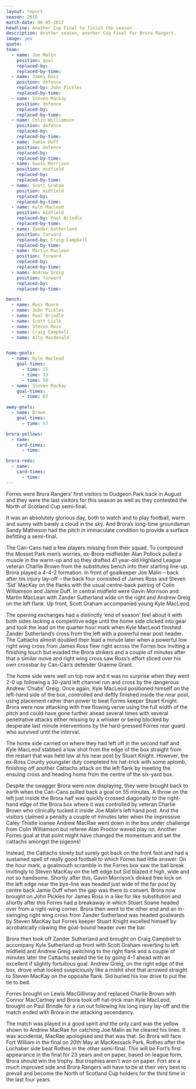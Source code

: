 ```yaml
---
layout: report
season: 2016
match-date: 06-05-2017
headline: Another Cup Final to finish the season
description: Another season, another Cup Final for Brora Rangers.
image: yes
quote:
team:
  - name: Joe Malin
    position: goal
    replaced-by:
    replaced-by-time:
  - name: James Ross
    position: defence
    replaced-by: John Pickles
    replaced-by-time:
  - name: Steven Mackay
    position: defence
    replaced-by:
    replaced-by-time:
  - name: Colin Williamson
    position: defence
    replaced-by:
    replaced-by-time:
  - name: Jamie Duff
    position: defence
    replaced-by:
    replaced-by-time:
  - name: Gavin Morrison
    position: midfield
    replaced-by:
    replaced-by-time:
  - name: Scott Graham
    position: midfield
    replaced-by:
    replaced-by-time:
  - name: Kyle Macleod
    position: midfield
    replaced-by: Paul Brindle
    replaced-by-time:
  - name: Zander Sutherland
    position: forward
    replaced-by: Craig Campbell
    replaced-by-time:
  - name: Martin Maclean
    position: forward
    replaced-by:
    replaced-by-time:
  - name: Andrew Greig
    position: forward
    replaced-by:
    replaced-by-time:

bench:
  - name: Ross Munro
  - name: John Pickles
  - name: Paul Brindle
  - name: Scott Lisle
  - name: Steven Ross
  - name: Craig Campbell
  - name: Ally Macdonald


home-goals:
  - name: Kyle Macleod
    goal-times:
      - time: 15
      - time: 33
      - time: 50
  - name: Steven Mackay
    goal-times:
      - time: 67

away-goals:
  - name: Brown
    goal-times:
      - time: 57

brora-yellows:
  - name:
    card-times:
      - time:

brora-reds:
  - name:
    card-times:
      - time:
---
```

Forres were Brora Rangers’ first visitors to Dudgeon Park back in August and they were the last visitors for this season as well as they contested the North of Scotland Cup semi-final.

It was an absolutely glorious day, both to watch and to play football, warm and sunny with barely a cloud in the sky. And Brora’s long-time groundsman Sandy Matheson had the pitch in immaculate condition to provide a surface befitting a semi-final.

The Can-Cans had a few players missing from their squad. To compound the Mosset Park men’s worries, ex-Brora midfielder Alan Pollock pulled a muscle in the warm-up and so they drafted 41 year-old Highland League veteran Charlie Brown from the substitutes bench into their starting line-up.
Brora played a 4-4-2 formation. In front of goalkeeper Joe Malin – back after his injury lay-off – the back four consisted of James Ross and Steven ‘Sid’ MacKay on the flanks with the usual centre-back pairing of Colin Williamson and Jamie Duff. In central midfield were Gavin Morrison and Martin MacLean with Zander Sutherland wide on the right and Andrew Greig on the left flank. Up front, Scott Graham accompanied young Kyle MacLeod.

The opening exchanges had a distinctly ‘end of season’ feel about it with both sides lacking a competitive edge until the home side clicked into gear and took the lead on the quarter hour mark when Kyle MacLeod finished Zander Sutherland’s cross from the left with a powerful near post header. The Cattachs almost doubled their lead a minute later when a powerful low right wing cross from James Ross flew right across the Forres box inviting a finishing touch but evaded the Brora strikers and a couple of minutes after that a similar move and right wing cross saw Ross’s effort sliced over his own crossbar by Can-Can’s defender Graeme Grant.

The home side were well on top now and it was no surprise when they went 2-0 up following a 30-yard left channel run and cross by the dangerous Andrew ‘Chubs’ Greig. Once again, Kyle MacLeod positioned himself on the left-hand side of the box, controlled and deftly finished inside the near post, using placement rather than power to beat Forres keeper Stuart Knight.
Brora were now attacking with free flowing verve using the full width of the pitch and could have gone further ahead several times with several penetrative attacks either missing by a whisker or being blocked by desperate last minute interventions by the hard-pressed Forres rear guard who survived until the interval.

The home side carried on where they had left off in the second half and Kyle MacLeod stabbed a low shot from the edge of the box straight from the restart that was held low at his near post by Stuart Knight. However, the ex-Ross County youngster duly completed his hat-trick with some aplomb, finishing off another Cattachs attack on the left flank by meeting the ensuing cross and heading home from the centre of the six-yard box.

Despite the swagger Brora were now displaying, they were brought back to earth when the Can-Cans pulled back a goal on 55 minutes. A throw on the left just inside the Brora half was quickly crossed diagonally to the right-hand edge of the Brora box where it was controlled by veteran Charlie Brown who clinically tucked it inside Joe Malin’s left hand post.  And the visitors claimed a penalty a couple of minutes later when the impressive Caley Thistle loanee Andrew MacRae went down in the box under challenge from Colin Williamson but referee Alan Proctor waved play on. Another Forres goal at that point might have changed the momentum and set the cattachs amongst the pigeons!

Instead, the Cattachs slowly but surely got back on the front foot and had a sustained spell of really good football to which Forres had little answer. On the hour mark, a goalmouth scramble in the Forres box saw the ball break invitingly to Steven MacKay on the left edge but Sid blazed it high, wide and not so handsome. Shortly after this, Gavin Morrison’s dinked free kick on the left edge near the bye-line was headed just wide of the far post by centre back Jamie Duff when the gap was there to convert.
Brora now brought on John Pickles for James Ross in a like for like substitution and shortly after this Forres had a breakaway in which Stuart Soane headed over from a right-wing corner. Brora then went to the other end and an in-swinging right wing cross from Zander Sutherland was headed goalwards by Steven MacKay but Forres keeper Stuart Knight excelled himself by acrobatically clawing the goal-bound header over the bar.

Brora then took off Zander Sutherland and brought on Craig Campbell to accompany Kyle Sutherland up front with Scott Graham reverting to left midfield and Andrew Greig switching to the right flank and a couple of minutes later the Cattachs sealed the tie by going 4-1 ahead with an excellent if slightly fortuitous goal. Andrew Greig, on the right edge of the box, drove what looked suspiciously like a mishit shot that arrowed straight to Steven MacKay on the opposite flank. Sid buried his low drive to put the tie to bed.

Forres brought on Lewis MacGillivray and replaced Charlie Brown with Connor MacCartney and Brora took off hat-trick man Kyle MacLeod, brought on Paul Brindle for a run out following his long injury lay-off and the match ended with Brora in the attacking ascendancy.

The match was played in a good spirit and the only card was the yellow shown to Andrew MacRae for catching Joe Malin as he cleared his lines. It was accidental, MacRae apologised and that was that.
So Brora will face Fort William in the final on 20th May at MacKessack Park, Rothes after the Lochaber side beat Rothes in the other semi-final. This will be Fort’s first appearance in the final for 23 years and on paper, based on league form, Brora should win the trophy. But trophies aren’t won on paper. Fort are a much improved side and Brora Rangers will have to be at their very best to prevail and become the North of Scotland Cup holders for the third time in the last four years.
